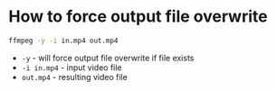 # How to force output file overwrite

```bash
ffmpeg -y -i in.mp4 out.mp4
```

- `-y` - will force output file overwrite if file exists
- `-i in.mp4` - input video file
- `out.mp4` - resulting video file


